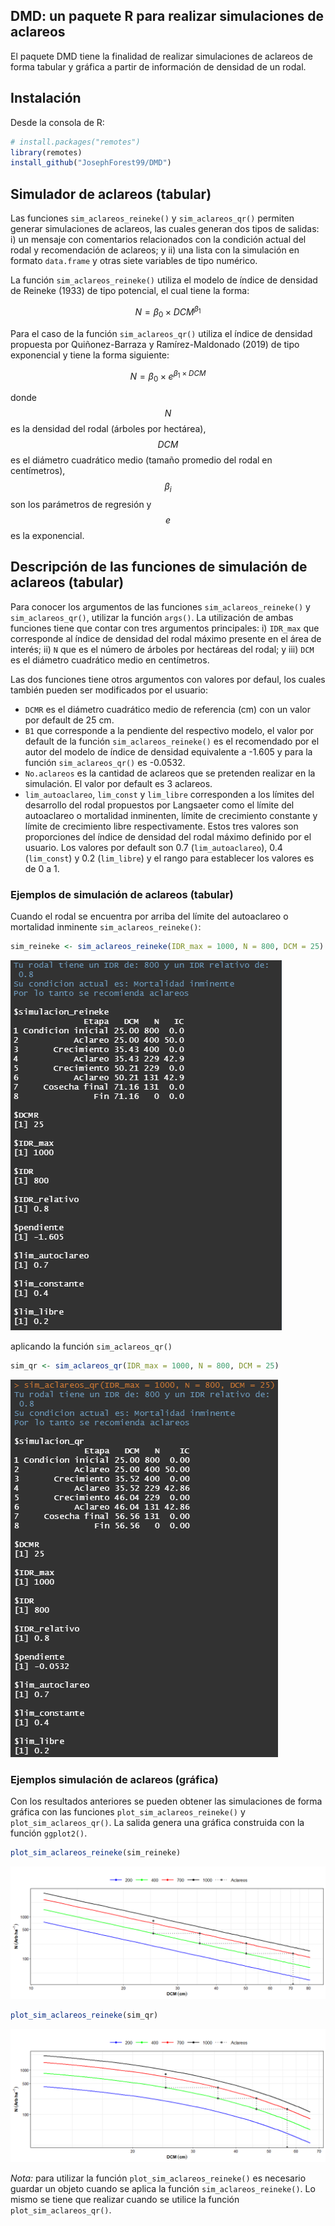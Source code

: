 ## DMD: un paquete R para realizar simulaciones de aclareos
El paquete DMD tiene la finalidad de realizar simulaciones de aclareos de forma tabular y gráfica a partir de información de densidad de un rodal.

## Instalación
Desde la consola de R:
```r
# install.packages("remotes")
library(remotes)
install_github("JosephForest99/DMD")
```

## Simulador de aclareos (tabular)
Las funciones  `sim_aclareos_reineke()` y `sim_aclareos_qr()` permiten generar simulaciones de aclareos, las cuales generan dos tipos de salidas: i) un mensaje con comentarios relacionados con la condición actual del rodal y recomendación de aclareos; y ii) una lista con la simulación en formato `data.frame` y otras siete variables de tipo numérico.

La función `sim_aclareos_reineke()` utiliza el modelo de índice de densidad de Reineke (1933) de tipo potencial, el cual tiene la forma:

$$
N = \beta_0 \times DCM^{\beta_1}
$$

Para el caso de la función `sim_aclareos_qr()` utiliza el índice de densidad propuesta por Quiñonez-Barraza y Ramírez-Maldonado (2019) de tipo exponencial y tiene la forma siguiente:

$$
N = \beta_0 \times e^{\beta_1 \times DCM}
$$

donde $$N$$ es la densidad del rodal (árboles por hectárea), $$DCM$$ es el diámetro cuadrático medio (tamaño promedio del rodal en centímetros), $$\beta_i$$ son los parámetros de regresión y $$e$$ es la exponencial.

## Descripción de las funciones de simulación de aclareos (tabular)

Para conocer los argumentos de las funciones `sim_aclareos_reineke()` y `sim_aclareos_qr()`, utilizar la función `args()`.  La utilización de ambas funciones tiene que contar con tres argumentos principales: i) `IDR_max` que corresponde al índice de densidad del rodal máximo presente en el área de interés; ii) `N` que es el número de árboles por hectáreas del rodal; y iii) `DCM` es el diámetro cuadrático medio en centímetros.

Las dos funciones tiene otros argumentos con valores por defaul, los cuales también pueden ser modificados por el usuario:
- `DCMR` es el diámetro cuadrático medio de referencia (cm) con un valor por default de 25 cm.
- `B1` que corresponde a la pendiente del respectivo modelo, el valor por default de la función `sim_aclareos_reineke()` es el recomendado por el autor del modelo de índice de densidad equivalente a -1.605 y para la función `sim_aclareos_qr()` es -0.0532.
- `No.aclareos` es la cantidad de aclareos que se pretenden realizar en la simulación. El valor por default es 3 aclareos.
- `lim_autoaclareo`, `lim_const` y `lim_libre` corresponden a los límites del desarrollo del rodal propuestos por Langsaeter como el límite del autoaclareo o mortalidad inminenten, límite de crecimiento constante y límite de crecimiento libre respectivamente. Estos tres valores son proporciones del índice de densidad del rodal máximo definido por el usuario. Los valores por default son 0.7 (`lim_autoaclareo`), 0.4 (`lim_const`) y 0.2 (`lim_libre`) y el rango para establecer los valores es de 0 a 1.

### Ejemplos de simulación de aclareos (tabular)

Cuando el rodal se encuentra por arriba del límite del autoaclareo o mortalidad inminente `sim_aclareos_reineke()`:

```r
sim_reineke <- sim_aclareos_reineke(IDR_max = 1000, N = 800, DCM = 25)
```
![Simulación de aclareos con el modelo de Reineke (1933) en forma tabular.](Figure/sim_reineke_autoaclareo_01.png)

aplicando la función `sim_aclareos_qr()`

```r
sim_qr <- sim_aclareos_qr(IDR_max = 1000, N = 800, DCM = 25)
```

![Simulación de aclareos con el modelo de Quiñonez-Barraza y Ramírez-Maldona (2019) en forma tabular.](Figure/sim_qr_autoaclareo_01.png)

### Ejemplos simulación de aclareos (gráfica)

Con los resultados anteriores se pueden obtener las simulaciones de forma gráfica con las funciones `plot_sim_aclareos_reineke()` y `plot_sim_aclareos_qr()`. La salida genera una gráfica construida con la función `ggplot2()`.

```r
plot_sim_aclareos_reineke(sim_reineke)
```
![Simulación de aclareos con el modelo de Reineke (1933) en forma gráfica.](Figure/plot_sim_reineke_autoaclareo_01.png)

```r
plot_sim_aclareos_reineke(sim_qr)
```

![Simulación de aclareos con el modelo de Quiñonez-Barraza y Ramírez-Maldona (2019) en forma gráfica.](Figure/plot_sim_qr_autoaclareo_01.png)

*Nota:* para utilizar la función `plot_sim_aclareos_reineke()` es necesario guardar un objeto cuando se aplica la función `sim_aclareos_reineke()`. Lo mismo se tiene que realizar cuando se utilice la función `plot_sim_aclareos_qr()`.
